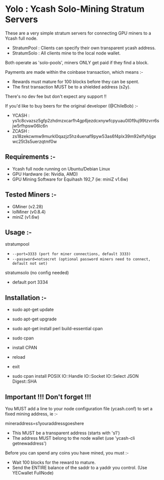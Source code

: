 # Yolo : Ycash Solo-Mining Stratum Servers

These are a very simple stratum servers for connecting GPU miners to a Ycash full node.

- StratumPool : Clients can specify their own transparent ycash address.
- StratumSolo : All clients mine to the local node wallet.

Both operate as 'solo-pools', miners ONLY get paid if they find a block.

Payments are made within the coinbase transaction, which means :-
- Rewards must mature for 100 blocks before they can be spent.
- The first transaction MUST be to a shielded address (s2y).

There's no dev fee but don't expect any support !! 

If you'd like to buy beers for the original developer (@ChileBob) :-
- YCASH : ys1c8cvazsz5gfp2zhdmzxcarfh4gp6jezdcxnywfcpyuau0l0f9uj99tzvrr6sjw5rfhpsw06lc6n
- ZCASH : zs18zekcwmw9murkl0qazjz5hz4uenaf9pyw53as6f4plx39m92elfyhljgxwc25t3s5uerzqtmf0w

## Requirements :-

- Ycash full node running on Ubuntu/Debian Linux
- GPU Hardware (ie: Nvidia, AMD)
- GPU Mining Software for Equihash 192,7 (ie: miniZ v1.6w)

## Tested Miners :-

- GMiner (v2.28)
- lolMiner (v0.8.4)
- miniZ (v1.6w)

## Usage :-

stratumpool 

* `--port=3333 (port for miner connections, default 3333)`
* `--password=notsecret (optional password miners need to connect, default not set)`

stratumsolo (no config needed)

* default port 3334

## Installation  :-

* sudo apt-get update
* sudo apt-get upgrade
* sudo apt-get install perl build-essential cpan
* sudo cpan
* install CPAN
* reload
* exit

* sudo cpan install POSIX IO::Handle IO::Socket IO::Select JSON	Digest::SHA


## Important !!! Don't forget !!!

You MUST add a line to your node configuration file (ycash.conf) to set a fixed mining address, ie :-

mineraddress=s1youraddressgoeshere

* This MUST be a transparent address (starts with 's1')
* The address MUST belong to the node wallet (use 'ycash-cli getnewaddress')

Before you can spend any coins you have mined, you must :-

* Wait 100 blocks for the reward to mature.
* Send the ENTIRE balance of the saddr to a yaddr you control. (Use YECwallet FullNode)

